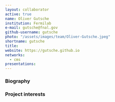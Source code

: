 ```yaml
---
layout: collaborator
active: true
name: Oliver Gutsche
institution: Fermilab
e-mail: gutsche@fnal.gov
github-username: gutsche
photo: "/assets/images/team/Oliver-Gutsche.jpeg"
shortname: gutsche
title: 
website: https://gutsche.github.io
networks:
  - cms
presentations:
---
```


### Biography

### Project interests


